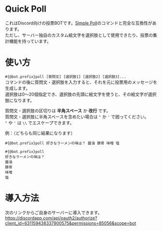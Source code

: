 # Quick Poll
これはDiscord向けの投票BOTです。[Simple Poll](https://top.gg/bot/simplepoll)のコマンドと完全な互換性があります。  
ただし、サーバー独自のカスタム絵文字を選択肢として使用できたり、投票の集計機能を持っています。  

# 使い方
`#{@bot.prefix}poll [質問文] [選択肢1] [選択肢2] [選択肢3]...`  
コマンドの後に質問文・選択肢を入力すると、それを元に投票用のメッセージを生成します。  
選択肢は0～20個指定でき、選択肢の先頭に絵文字を使うと、その絵文字が選択肢になります。  
  
質問文・選択肢の区切りは **半角スペース** か **改行** です。  
質問文・選択肢に半角スペースを含めたい場合は `"` か `'` で囲ってください。  
`"` や `'` は `\\` でエスケープできます。  
  
例：（どちらも同じ結果になります）  
```
#{@bot.prefix}poll 好きなラーメンの味は？ 醤油 豚骨 味噌 塩

#{@bot.prefix}poll
好きなラーメンの味は？
醤油
豚骨
味噌
塩
```

# 導入方法
次のリンクからご自身のサーバーに導入できます。  
https://discordapp.com/api/oauth2/authorize?client_id=631159438337900575&permissions=85056&scope=bot  
